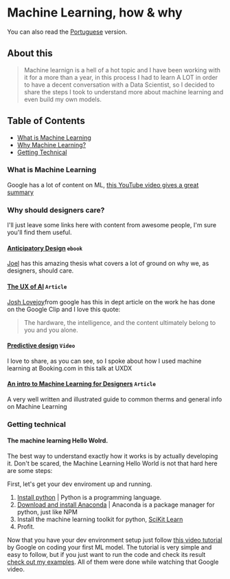 # Machine Learning, how & why

You can also read the [Portuguese](translation/README.pt-br.md) version.

## About this
> Machine learnign is a hell of a hot topic and I have been working with it for a more than a year, in this process I had to learn A LOT in order to have a decent conversation with a Data Scientist, so I decided to share the steps I took to understand more about machine learning and even build my own models.

## Table of Contents

* [What is Machine Learning](#what-is-machine-learning)
* [Why Machine Learning?](#why-should-designers-care)
* [Getting Technical](#getting-technical)

### What is Machine Learning

Google has a lot of content on ML, [this YouTube video gives a great summary](https://youtu.be/HcqpanDadyQ)


### Why should designers care?

I'll just leave some links here with content from awesome people, I'm sure you'll find them useful.

#### [Anticipatory Design](https://www.anticipatorydesign.com/thesis/) ``ebook``
[Joel](https://twitter.com/Jvb_nl) has this amazing thesis what covers a lot of ground on why we, as designers, should care.

#### [The UX of AI](https://design.google/library/ux-ai/) ``Article``
[Josh Lovejoy](https://twitter.com/jdlovejoy)from google has this in dept article on the work he has done on the Google Clip and I love this quote:

> The hardware, the intelligence, and the content ultimately belong to you and you alone.

#### [Predictive design](https://youtu.be/3mG03Rm0Ceg) ``Video``
I love to share, as you can see, so I spoke about how I used machine learning at Booking.com in this talk at UXDX

#### [An intro to Machine Learning for Designers](https://uxdesign.cc/an-intro-to-machine-learning-for-designers-5c74ba100257) ``Article``
A very well written and illustrated guide to common therms and general info on Machine Learning


### Getting technical

#### The machine learning **Hello Wolrd**. 
The best way to understand exactly how it works is by actually developing it. Don't be scared, the Machine Learning Hello World is not that hard here are some steps:

First, let's get your dev enviroment up and running.

1. [Install python](https://www.python.org/downloads/) | Python is a programming language.
2. [Download and install Anaconda](https://www.python.org/downloads/) | Anaconda is a package manager for python, just like NPM
3. Install the machine learning toolkit for python, [SciKit Learn](http://scikit-learn.org/stable/install.html)
4. Profit.

Now that you have your dev environment setup just follow [this video tutorial](https://www.youtube.com/watch?v=cKxRvEZd3Mw&list=PLT6elRN3Aer7ncFlaCz8Zz-4B5cnsrOMt) by Google on coding your first ML model.
The tutorial is very simple and easy to follow, but if you just want to run the code and check its result [check out my examples](https://github.com/pmarquees/ml-playground). All of them were done while watching that Google video.


